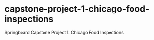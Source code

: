 # capstone-project-1-chicago-food-inspections
Springboard Capstone Project 1: Chicago Food Inspections

